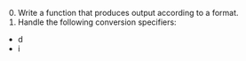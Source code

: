 0) Write a function that produces output according to a format.
1) Handle the following conversion specifiers:

* d
* i

